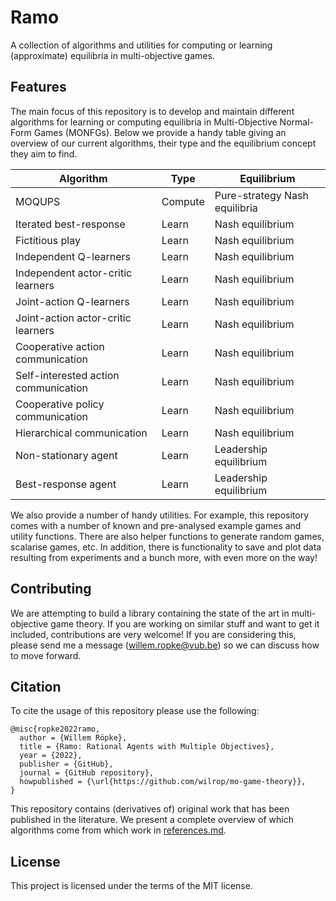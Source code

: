 # Ramo
A collection of algorithms and utilities for computing or learning (approximate) equilibria in multi-objective games.


## Features
The main focus of this repository is to develop and maintain different algorithms for learning or computing equilibria in Multi-Objective Normal-Form Games (MONFGs). Below we provide a handy table giving an overview of our current algorithms, their type and the equilibrium concept they aim to find.

| Algorithm                            | Type  | Equilibrium                   |
|--------------------------------------|-------|-------------------------------|
| MOQUPS                               | Compute | Pure-strategy Nash equilibria |
| Iterated best-response               | Learn | Nash equilibrium              |
| Fictitious play                      | Learn | Nash equilibrium              |
| Independent Q-learners               | Learn | Nash equilibrium              |
| Independent actor-critic learners    | Learn | Nash equilibrium              |
| Joint-action Q-learners              | Learn | Nash equilibrium              |
| Joint-action actor-critic learners   | Learn | Nash equilibrium              |
| Cooperative action communication     | Learn | Nash equilibrium              |
| Self-interested action communication | Learn | Nash equilibrium              |
| Cooperative policy communication     | Learn | Nash equilibrium              |
| Hierarchical communication           | Learn | Nash equilibrium              |
| Non-stationary agent                 | Learn | Leadership equilibrium        |
| Best-response agent                  | Learn | Leadership equilibrium        |

We also provide a number of handy utilities. For example, this repository comes with a number of known and pre-analysed example games and utility functions. There are also helper functions to generate random games, scalarise games, etc. In addition, there is functionality to save and plot data resulting from experiments
and a bunch more, with even more on the way!

## Contributing
We are attempting to build a library containing the state of the art in multi-objective game theory. If you are working on similar stuff and want to get it included, contributions are very welcome! If you are considering this, please send me a message (willem.ropke@vub.be) so we can discuss how to move forward.

## Citation
To cite the usage of this repository please use the following:
```
@misc{ropke2022ramo,
  author = {Willem Röpke},
  title = {Ramo: Rational Agents with Multiple Objectives},
  year = {2022},
  publisher = {GitHub},
  journal = {GitHub repository},
  howpublished = {\url{https://github.com/wilrop/mo-game-theory}},
}
```
This repository contains (derivatives of) original work that has been published in the literature. We present a complete overview of which algorithms come from which work in [references.md](references.md).

## License
This project is licensed under the terms of the MIT license.

